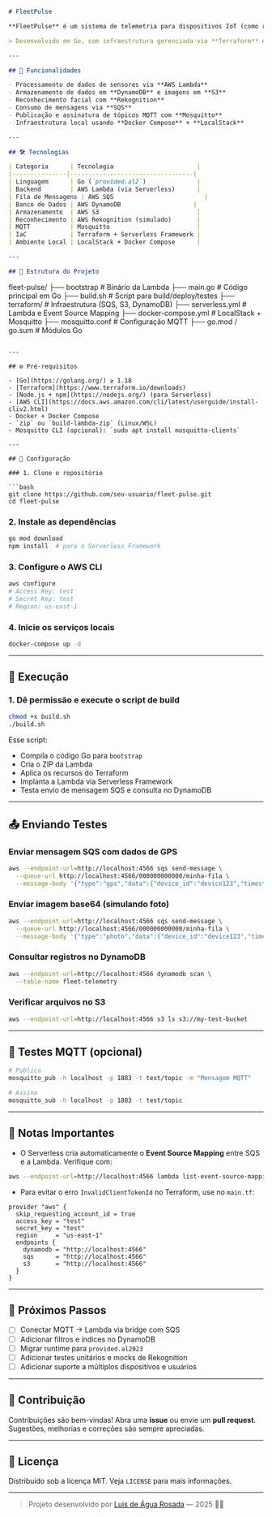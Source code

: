 
```markdown
# FleetPulse

**FleetPulse** é um sistema de telemetria para dispositivos IoT (como rastreadores veiculares), que processa dados de sensores como GPS, giroscópio e imagens. Ele utiliza serviços da AWS simulados com **LocalStack**, permitindo desenvolvimento e testes locais com serviços como **Lambda**, **SQS**, **S3**, **DynamoDB**, **Rekognition** e **Mosquitto** para MQTT.

> Desenvolvido em Go, com infraestrutura gerenciada via **Terraform** e **Serverless Framework**, este projeto é ideal para protótipos e simulações de sistemas de frotas inteligentes.

---

## 🚀 Funcionalidades

- Processamento de dados de sensores via **AWS Lambda**
- Armazenamento de dados em **DynamoDB** e imagens em **S3**
- Reconhecimento facial com **Rekognition**
- Consumo de mensagens via **SQS**
- Publicação e assinatura de tópicos MQTT com **Mosquitto**
- Infraestrutura local usando **Docker Compose** + **LocalStack**

---

## 🛠️ Tecnologias

| Categoria      | Tecnologia                       |
|---------------|----------------------------------|
| Linguagem      | Go (`provided.al2`)              |
| Backend        | AWS Lambda (via Serverless)      |
| Fila de Mensagens | AWS SQS                         |
| Banco de Dados | AWS DynamoDB                    |
| Armazenamento  | AWS S3                           |
| Reconhecimento | AWS Rekognition (simulado)       |
| MQTT           | Mosquitto                        |
| IaC            | Terraform + Serverless Framework |
| Ambiente Local | LocalStack + Docker Compose      |

---

## 📁 Estrutura do Projeto

```

fleet-pulse/
├── bootstrap                # Binário da Lambda
├── main.go                  # Código principal em Go
├── build.sh                 # Script para build/deploy/testes
├── terraform/               # Infraestrutura (SQS, S3, DynamoDB)
├── serverless.yml           # Lambda e Event Source Mapping
├── docker-compose.yml       # LocalStack + Mosquitto
├── mosquitto.conf           # Configuração MQTT
├── go.mod / go.sum          # Módulos Go

````

---

## ⚙️ Pré-requisitos

- [Go](https://golang.org/) ≥ 1.18
- [Terraform](https://www.terraform.io/downloads)
- [Node.js + npm](https://nodejs.org/) (para Serverless)
- [AWS CLI](https://docs.aws.amazon.com/cli/latest/userguide/install-cliv2.html)
- Docker + Docker Compose
- `zip` ou `build-lambda-zip` (Linux/WSL)
- Mosquitto CLI (opcional): `sudo apt install mosquitto-clients`

---

## 🔧 Configuração

### 1. Clone o repositório

```bash
git clone https://github.com/seu-usuario/fleet-pulse.git
cd fleet-pulse
````

### 2. Instale as dependências

```bash
go mod download
npm install  # para o Serverless Framework
```

### 3. Configure o AWS CLI

```bash
aws configure
# Access Key: test
# Secret Key: test
# Region: us-east-1
```

### 4. Inicie os serviços locais

```bash
docker-compose up -d
```

---

## 🧪 Execução

### 1. Dê permissão e execute o script de build

```bash
chmod +x build.sh
./build.sh
```

Esse script:

* Compila o código Go para `bootstrap`
* Cria o ZIP da Lambda
* Aplica os recursos do Terraform
* Implanta a Lambda via Serverless Framework
* Testa envio de mensagem SQS e consulta no DynamoDB

---

## 📤 Enviando Testes

### Enviar mensagem SQS com dados de GPS

```bash
aws --endpoint-url=http://localhost:4566 sqs send-message \
  --queue-url http://localhost:4566/000000000000/minha-fila \
  --message-body '{"type":"gps","data":{"device_id":"device123","timestamp":"2025-05-19T17:00:00Z","latitude":40.7128,"longitude":-74.0060}}'
```

### Enviar imagem base64 (simulando foto)

```bash
aws --endpoint-url=http://localhost:4566 sqs send-message \
  --queue-url http://localhost:4566/000000000000/minha-fila \
  --message-body '{"type":"photo","data":{"device_id":"device123","timestamp":"2025-05-19T17:00:00Z","image":"<base64>"}}'
```

### Consultar registros no DynamoDB

```bash
aws --endpoint-url=http://localhost:4566 dynamodb scan \
  --table-name fleet-telemetry
```

### Verificar arquivos no S3

```bash
aws --endpoint-url=http://localhost:4566 s3 ls s3://my-test-bucket
```

---

## 📡 Testes MQTT (opcional)

```bash
# Publica
mosquitto_pub -h localhost -p 1883 -t test/topic -m "Mensagem MQTT"

# Assina
mosquitto_sub -h localhost -p 1883 -t test/topic
```

---

## 📌 Notas Importantes

* O Serverless cria automaticamente o **Event Source Mapping** entre SQS e a Lambda.
  Verifique com:

```bash
aws --endpoint-url=http://localhost:4566 lambda list-event-source-mappings
```

* Para evitar o erro `InvalidClientTokenId` no Terraform, use no `main.tf`:

```hcl
provider "aws" {
  skip_requesting_account_id = true
  access_key = "test"
  secret_key = "test"
  region     = "us-east-1"
  endpoints {
    dynamodb = "http://localhost:4566"
    sqs      = "http://localhost:4566"
    s3       = "http://localhost:4566"
  }
}
```

---

## 🧭 Próximos Passos

* [ ] Conectar MQTT → Lambda via bridge com SQS
* [ ] Adicionar filtros e índices no DynamoDB
* [ ] Migrar runtime para `provided.al2023`
* [ ] Adicionar testes unitários e mocks de Rekognition
* [ ] Adicionar suporte a múltiplos dispositivos e usuários

---

## 🤝 Contribuição

Contribuições são bem-vindas! Abra uma **issue** ou envie um **pull request**. Sugestões, melhorias e correções são sempre apreciadas.

---

## 📄 Licença

Distribuído sob a licença MIT. Veja `LICENSE` para mais informações.

---

> Projeto desenvolvido por [Luis de Água Rosada](https://github.com/iamrosada0) — 2025 🚚📡


